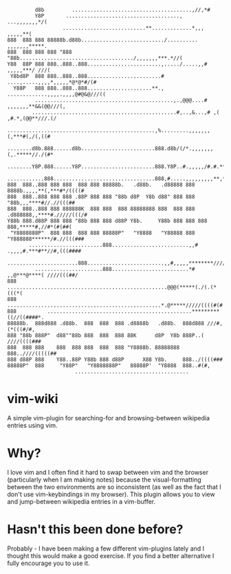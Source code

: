 ```
         d8b         .......................................,//,*#
         Y8P       ....................................., ...,,,,,,,*/(
                  ...........................**.............*,,, ,,,,,**(
888  888 888 88888b.d88b.........................../.......... ,,,,,,,*****.
888  888 888 888 "888 "88b...................................../,,,,,,,***.*//(
Y88  88P 888 888..888..888........................,...../.....,,# ,,,,,***/ ///(
 Y8bd8P  888 888..888..888........................# ....,.....,,,,*,,,,,*@*@*#/(#
  Y88P   888 888..888..888.....................**., .............,,,,.,,,,@#@&@///((
         .............................................,.,@@@....# ,,,,,,,**&&(@@///(,
        ...............................................#,..,&...,# ,( ,#.*,(@@**///.(/
       ................................................,%.........,,,,,,,(,***#(,/(,((#
      ........d8b.888......d8b........................888.d8b/(/*.,,,,,,,(,.*****//./(#*
      ........Y8P.888......Y8P........................888.Y8P..#.,,,,,/#.#.*****///((((/
      ............888.................................888,#.....,,,,,,,,,**,**##./(((((#
888  888..888 888 888  888 888 88888b.   .d88b.   .d88888 888  8888b.,,,,**(,***#*/((((#
888  888..888 888 888 .88P 888 888 "88b d8P  Y8b d88" 888 888     "88b,,,****#//.//(((##
888  888..888 888 888888K  888 888  888 88888888 888  888 888 .d888888,,****#./////(((/#
Y88b 888.d88P 888 888 "88b 888 888 d88P Y8b.     Y88b 888 888 888  888,*****#,//#*(#(##(
 "Y8888888P"  888 888  888 888 88888P"   "Y8888   "Y88888 888 "Y888888******/#.//(((###
       ........................888.........................,,# .,,,,#.***#**//#,(((####
        .......................888.........................,,#,,,,,********////((((###
         ......................888.........................*# ,,@***@****( ////(((##/
888        ....................................................@@@(*****(./(.(*(((*(
888         ..................................................*.@*****/////((((#(#
888          ...............................................*********((//((####*.
88888b.  888d888 .d88b.  888  888  888 .d8888b   .d88b.  888d888 ///#,(*(((#/#,
888 "88b 888P"  d88""88b 888  888  888 88K      d8P  Y8b 888P..( ////((((###
888  888 888    888  888 888  888  888 "Y8888b. 88888888 888..////(((((##
888 d88P 888    Y88..88P Y88b 888 d88P      X88 Y8b.     888../((((###
88888P"  888     "Y88P"   "Y8888888P"   88888P'  "Y8888  888..#(#,
                      .....................................
```

<h1>vim-wiki</h1>
A simple vim-plugin for searching-for and browsing-between wikipedia entries using vim.

<h1>Why?</h1>
I love vim and I often find it hard to swap between vim and the browser (particularly when I am making notes) because the visual-formatting between the two environments are so inconsistent (as well as the fact that I don't use vim-keybindings in my browser). This plugin allows you to view and jump-between wikipedia entries in a vim-buffer.

<h1>Hasn't this been done before?</h1>
Probably - I have been making a few different vim-plugins lately and I thought this would make a good exercise. If you find a better alternative I fully encourage you to use it.
